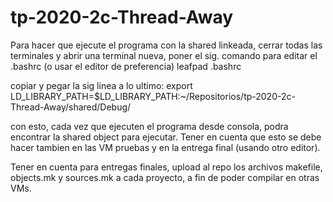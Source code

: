 # tp-2020-2c-Thread-Away

Para hacer que ejecute el programa con la shared linkeada, cerrar todas las terminales y abrir una terminal nueva, 
poner el sig. comando para editar el .bashrc (o usar el editor de preferencia)
leafpad .bashrc

copiar y pegar la sig linea a lo ultimo: 
export LD_LIBRARY_PATH=$LD_LIBRARY_PATH:~/Repositorios/tp-2020-2c-Thread-Away/shared/Debug/

con esto, cada vez que ejecuten el programa desde consola, podra encontrar la shared object para ejecutar.
Tener en cuenta que esto se debe hacer tambien en las VM pruebas y en la entrega final (usando otro editor).

Tener en cuenta para entregas finales, upload al repo los archivos makefile, objects.mk y sources.mk
a cada proyecto, a fin de poder compilar en otras VMs.
